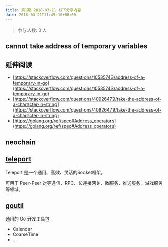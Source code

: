 ```yaml
---
title: 第1期 2018-03-21 线下分享内容
date: 2018-03-21T11:49:10+08:00
---
```

>参与人数: 3 人

## cannot take address of temporary variables

## 延伸阅读

- [https://stackoverflow.com/questions/10535743/address-of-a-temporary-in-go](https://stackoverflow.com/questions/10535743/address-of-a-temporary-in-go)
- [https://stackoverflow.com/questions/40926479/take-the-address-of-a-character-in-string](https://stackoverflow.com/questions/40926479/take-the-address-of-a-character-in-string)
- [https://golang.org/ref/spec#Address_operators](https://golang.org/ref/spec#Address_operators)

## neochain

## [teleport](https://github.com/henrylee2cn/teleport)

Teleport 是一个通用、高效、灵活的Socket框架。

可用于 Peer-Peer 对等通信、RPC、长连接网关、微服务、推送服务，游戏服务等领域。

## [goutil](https://github.com/henrylee2cn/goutil)

通用的 Go 开发工具包

- Calendar
- CoarseTime
- ...
